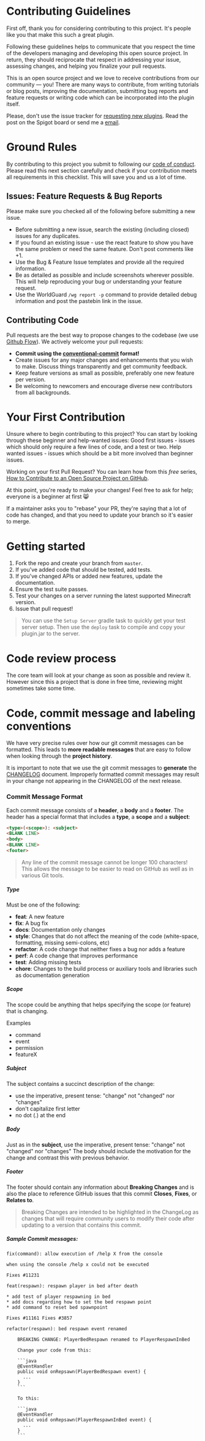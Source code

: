 # Contributing Guidelines

First off, thank you for considering contributing to this project. It's people like you that make this such a great plugin.

Following these guidelines helps to communicate that you respect the time of the developers managing and developing this open source project. In return, they should reciprocate that respect in addressing your issue, assessing changes, and helping you finalize your pull requests.

This is an open source project and we love to receive contributions from our community — you! There are many ways to contribute, from writing tutorials or blog posts, improving the documentation, submitting bug reports and feature requests or writing code which can be incorporated into the plugin itself.

Please, don't use the issue tracker for [requesting new plugins](https://www.spigotmc.org/threads/open-small-to-medium-plugin-development-pay-what-you-want-8-years-experience-high-quality.435578/). Read the post on the Spigot board or send me a [email](mailto://me@silthus.net).

# Ground Rules

By contributing to this project you submit to following our [code of conduct](.github/CODE_OF_CONDUCT.md).
Please read this next section carefully and check if your contribution meets all requirements in this checklist. This will save you and us a lot of time.

## Issues: Feature Requests & Bug Reports

Please make sure you checked all of the following before submitting a new issue.

* Before submitting a new issue, search the existing (including closed) issues for any duplicates.
* If you found an existing issue - use the react feature to show you have the same problem or need the same feature. Don't post comments like +1.
* Use the Bug & Feature Issue templates and provide all the required information.
* Be as detailed as possible and include screenshots wherever possible. This will help reproducing your bug or understanding your feature request.
* Use the WorldGuard `/wg report -p` command to provide detailed debug information and post the pastebin link in the issue.

## Contributing Code

Pull requests are the best way to propose changes to the codebase (we use [Github Flow](https://guides.github.com/introduction/flow/index.html)). We actively welcome your pull requests:

* **Commit using the [conventional-commit](https://www.conventionalcommits.org/en/v1.0.0/) format!**
* Create issues for any major changes and enhancements that you wish to make. Discuss things transparently and get community feedback.
* Keep feature versions as small as possible, preferably one new feature per version.
* Be welcoming to newcomers and encourage diverse new contributors from all backgrounds.

# Your First Contribution

Unsure where to begin contributing to this project? You can start by looking through these beginner and help-wanted issues:
Good first issues - issues which should only require a few lines of code, and a test or two.
Help wanted issues - issues which should be a bit more involved than beginner issues.

Working on your first Pull Request? You can learn how from this *free* series, [How to Contribute to an Open Source Project on GitHub](https://egghead.io/series/how-to-contribute-to-an-open-source-project-on-github).

At this point, you're ready to make your changes! Feel free to ask for help; everyone is a beginner at first :smile_cat:

If a maintainer asks you to "rebase" your PR, they're saying that a lot of code has changed, and that you need to update your branch so it's easier to merge.

# Getting started

1. Fork the repo and create your branch from `master`.
2. If you've added code that should be tested, add tests.
3. If you've changed APIs or added new features, update the documentation.
4. Ensure the test suite passes.
5. Test your changes on a server running the latest supported Minecraft version.
6. Issue that pull request!

> You can use the `Setup Server` gradle task to quickly get your test server setup. Then use the `deploy` task to compile and copy your plugin.jar to the server.

# Code review process

The core team will look at your change as soon as possible and review it. However since this a project that is done in free time, reviewing might sometimes take some time.

# Code, commit message and labeling conventions

We have very precise rules over how our git commit messages can be formatted. This leads to **more
readable messages** that are easy to follow when looking through the **project history**. 

It is important to note that we use the git commit messages to **generate** the [CHANGELOG](CHANGELOG.md) document. Improperly formatted commit messages may result in your
change not appearing in the CHANGELOG of the next release.

### <a name="commit-message-format"></a> Commit Message Format
Each commit message consists of a **header**, a **body** and a **footer**. The header has a special
format that includes a **type**, a **scope** and a **subject**:

```html
<type>(<scope>): <subject>
<BLANK LINE>
<body>
<BLANK LINE>
<footer>
```

> Any line of the commit message cannot be longer 100 characters!<br/>
  This allows the message to be easier to read on GitHub as well as in various Git tools.

##### Type
Must be one of the following:

* **feat**: A new feature
* **fix**: A bug fix
* **docs**: Documentation only changes
* **style**: Changes that do not affect the meaning of the code (white-space, formatting, missing
  semi-colons, etc)
* **refactor**: A code change that neither fixes a bug nor adds a feature
* **perf**: A code change that improves performance
* **test**: Adding missing tests
* **chore**: Changes to the build process or auxiliary tools and libraries such as documentation
  generation

##### Scope
The scope could be anything that helps specifying the scope (or feature) that is changing.

Examples
- command
- event
- permission
- featureX

##### Subject
The subject contains a succinct description of the change:

* use the imperative, present tense: "change" not "changed" nor "changes"
* don't capitalize first letter
* no dot (.) at the end

##### Body
Just as in the **subject**, use the imperative, present tense: "change" not "changed" nor "changes"
The body should include the motivation for the change and contrast this with previous behavior.

##### Footer
The footer should contain any information about **Breaking Changes** and is also the place to
reference GitHub issues that this commit **Closes**, **Fixes**, or **Relates to**.

> Breaking Changes are intended to be highlighted in the ChangeLog as changes that will require
  community users to modify their code after updating to a version that contains this commit.

##### Sample Commit messages:
```text
fix(command): allow execution of /help X from the console

when using the console /help x could not be executed

Fixes #11231
```
```text
feat(respawn): respawn player in bed after death

* add test of player respawning in bed
* add docs regarding how to set the bed respawn point
* add command to reset bed spawnpoint

Fixes #11161 Fixes #3857
```

```text
refactor(respawn): bed respawn event renamed

    BREAKING CHANGE: PlayerBedRespawn renamed to PlayerRespawnInBed

    Change your code from this:

    ```java
    @EventHandler
    public void onRepsawn(PlayerBedRespawn event) {
      ...
    }
    ```

    To this:

    ```java
    @EventHandler
    public void onRepsawn(PlayerRespawnInBed event) {
      ...
    }
    ```
```

<br/>
